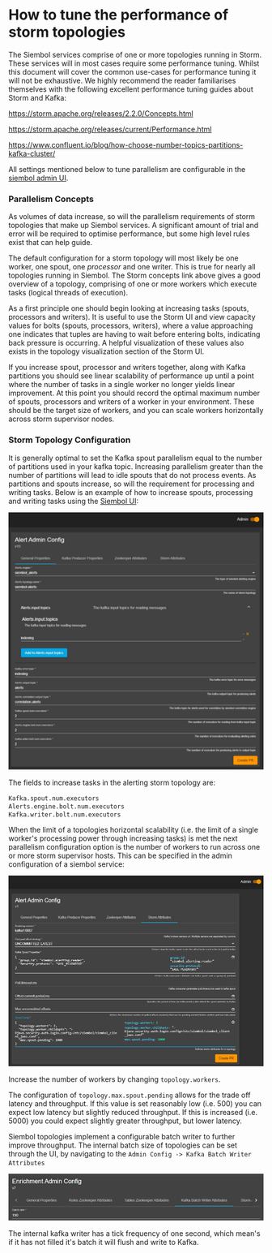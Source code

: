 # How to tune the performance of storm topologies
The Siembol services comprise of one or more topologies running in Storm. These services will in most cases require some performance tuning. Whilst this document will cover the common use-cases for performance tuning it will not be exhaustive. We highly recommend the reader familiarises themselves with the following excellent performance tuning guides about Storm and Kafka:

https://storm.apache.org/releases/2.2.0/Concepts.html

https://storm.apache.org/releases/current/Performance.html

https://www.confluent.io/blog/how-choose-number-topics-partitions-kafka-cluster/

All settings mentioned below to tune parallelism are configurable in the [siembol admin UI](../../siembol_ui/siembol_ui.md).

### Parallelism Concepts
As volumes of data increase, so will the parallelism requirements of storm topologies that make up Siembol services. A significant amount of trial and error will be required to optimise performance, but some high level rules exist that can help guide. 

The default configuration for a storm topology will most likely be one worker, one spout, one _processor_ and one writer. This is true for nearly all topologies running in Siembol. The Storm concepts link above gives a good overview of a topology, comprising of one or more workers which execute tasks (logical threads of execution).

As a first principle one should begin looking at increasing tasks (spouts, processors and writers). It is useful to use the Storm UI and view capacity values for bolts (spouts, processors, writers), where a value approaching one indicates that tuples are having to wait before entering bolts, indicating back pressure is occurring. A helpful visualization of these values also exists in the topology visualization section of the Storm UI. 

If you increase spout, processor and writers together, along with Kafka partitions you should see linear scalability of performance up until a point where the number of tasks in a single worker no longer yields linear improvement. At this point you should record the optimal maximum number of spouts, processors and writers of a worker in your environment. These should be the target size of workers, and you can scale workers horizontally across storm supervisor nodes. 

### Storm Topology Configuration
It is generally optimal to set the Kafka spout parallelism equal to the number of partitions used in your kafka topic. Increasing parallelism greater than the number of partitions will lead to idle spouts that do not process events. As partitions and spouts increase, so will the requirement for processing and writing tasks. Below is an example of how to increase spouts, processing and writing tasks using the [Siembol UI](../../siembol_ui/siembol_ui.md):

![](images/executors-alerts.jpg)

The fields to increase tasks in the alerting storm topology are: 

```
Kafka.spout.num.executors
Alerts.engine.bolt.num.executors
Kafka.writer.bolt.num.executors
```

When the limit of a topologies horizontal scalability (i.e. the limit of a single worker's processing power through increasing tasks) is met the next parallelism configuration option is the number of workers to run across one or more storm supervisor hosts. This can be specified in the admin configuration of a siembol service: 

![](images/topology-workers.jpg)

Increase the number of workers by changing `topology.workers`. 

The configuration of `topology.max.spout.pending` allows for the trade off latency and throughput. If this value is set reasonably low (i.e. 500) you can expect low latency but slightly reduced throughput. If this is increased (i.e. 5000) you could expect slightly greater throughput, but lower latency.

Siembol topologies implement a configurable batch writer to further improve throughput. The internal batch size of topologies can be set through the UI, by navigating to the `Admin Config -> Kafka Batch Writer Attributes`

![](images/kafka-batch-writer.jpg)

The internal kafka writer has a tick frequency of one second, which mean's if it has not filled it's batch it will flush and write to Kafka.